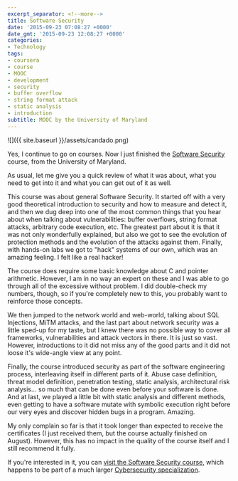 ```yaml
---
excerpt_separator: <!--more-->
title: Software Security
date: '2015-09-23 07:08:27 +0000'
date_gmt: '2015-09-23 12:08:27 +0000'
categories:
- Technology
tags:
- coursera
- course
- MOOC
- development
- security
- buffer overflow
- string format attack
- static analysis
- introduction
subtitle: MOOC by the University of Maryland
---
```


![]({{ site.baseurl }}/assets/candado.png)

Yes, I continue to go on courses. Now I just finished the [Software Security](https://www.coursera.org/course/softwaresec) course, from the University of Maryland.

As usual, let me give you a quick review of what it was about, what you need to get into it and what you can get out of it as well.

<!--more-->

This course was about general Software Security. It started off with a very good theoretical introduction to security and how to measure and detect it, and then we dug deep into one of the most common things that you hear about when talking about vulnerabilities: buffer overflows, string format attacks, arbitrary code execution, etc. The greatest part about it is that it was not only wonderfully explained, but also we got to see the evolution of protection methods and the evolution of the attacks against them. Finally, with hands-on labs we got to "hack" systems of our own, which was an amazing feeling. I felt like a real hacker!

The course does require some basic knowledge about C and pointer arithmetic. However, I am in no way an expert on these and I was able to go through all of the excessive without problem. I did double-check my numbers, though, so if you're completely new to this, you probably want to reinforce those concepts.

We then jumped to the network world and web-world, talking about SQL Injections, MiTM attacks, and the last part about network security was a little sped-up for my taste, but I knew there was no possible way to cover all frameworks, vulnerabilities and attack vectors in there. It is just so vast. However, introductions to it did not miss any of the good parts and it did not loose it's wide-angle view at any point.

Finally, the course introduced security as part of the software engineering process, interleaving itself in different parts of it. Abuse case definition, threat model definition, penetration testing, static analysis, architectural risk analysis... so much that can be done even before your software is done. And at last, we played a little bit with static analysis and different methods, even getting to have a software mutate with symbolic execution right before our very eyes and discover hidden bugs in a program. Amazing.

My only complain so far is that it took longer than expected to receive the certificates (I just received them, but the course actually finished on August). However, this has no impact in the quality of the course itself and I still recommend it fully.

If you're interested in it, you can [visit the Software Security course](https://www.coursera.org/course/softwaresec), which happens to be part of a much larger [Cybersecurity specialization](https://www.coursera.org/specialization/cybersecurity/7).
